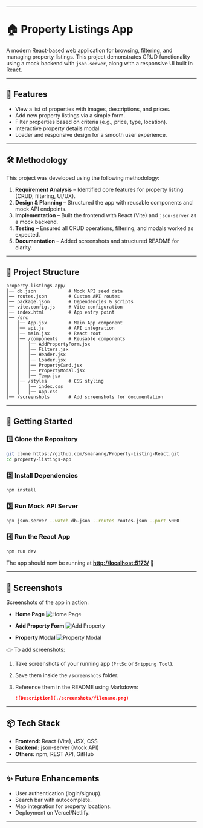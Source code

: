 
---

# 🏠 Property Listings App

A modern React-based web application for browsing, filtering, and managing property listings. This project demonstrates CRUD functionality using a mock backend with `json-server`, along with a responsive UI built in React.

---

## 📌 Features

* View a list of properties with images, descriptions, and prices.
* Add new property listings via a simple form.
* Filter properties based on criteria (e.g., price, type, location).
* Interactive property details modal.
* Loader and responsive design for a smooth user experience.

---

## 🛠️ Methodology

This project was developed using the following methodology:

1. **Requirement Analysis** – Identified core features for property listing (CRUD, filtering, UI/UX).
2. **Design & Planning** – Structured the app with reusable components and mock API endpoints.
3. **Implementation** – Built the frontend with React (Vite) and `json-server` as a mock backend.
4. **Testing** – Ensured all CRUD operations, filtering, and modals worked as expected.
5. **Documentation** – Added screenshots and structured README for clarity.

---

## 📂 Project Structure

```
property-listings-app/
│── db.json            # Mock API seed data
│── routes.json        # Custom API routes
│── package.json       # Dependencies & scripts
│── vite.config.js     # Vite configuration
│── index.html         # App entry point
│── /src
│   │── App.jsx        # Main App component
│   │── api.js         # API integration
│   │── main.jsx       # React root
│   │── /components    # Reusable components
│   │   │── AddPropertyForm.jsx
│   │   │── Filters.jsx
│   │   │── Header.jsx
│   │   │── Loader.jsx
│   │   │── PropertyCard.jsx
│   │   │── PropertyModal.jsx
│   │   │── Temp.jsx
│   │── /styles        # CSS styling
│   │   │── index.css
│   │   │── App.css
│── /screenshots       # Add screenshots for documentation
```

---

## 🚀 Getting Started

### 1️⃣ Clone the Repository

```bash
git clone https://github.com/smaranng/Property-Listing-React.git
cd property-listings-app
```

### 2️⃣ Install Dependencies

```bash
npm install
```

### 3️⃣ Run Mock API Server

```bash
npx json-server --watch db.json --routes routes.json --port 5000
```

### 4️⃣ Run the React App

```bash
npm run dev
```

The app should now be running at **[http://localhost:5173/](http://localhost:5173/)** 🚀

---

## 📸 Screenshots

Screenshots of the app in action:

* **Home Page**
  ![Home Page](./screenshots/homepage.png)

* **Add Property Form**
  ![Add Property](./screenshots/add-property.png)

* **Property Modal**
  ![Property Modal](./screenshots/property-modal.png)

👉 To add screenshots:

1. Take screenshots of your running app (`PrtSc` or `Snipping Tool`).
2. Save them inside the `/screenshots` folder.
3. Reference them in the README using Markdown:

   ```markdown
   ![Description](./screenshots/filename.png)
   ```

---

## 📦 Tech Stack

* **Frontend:** React (Vite), JSX, CSS
* **Backend:** json-server (Mock API)
* **Others:** npm, REST API, GitHub

---

## ✨ Future Enhancements

* User authentication (login/signup).
* Search bar with autocomplete.
* Map integration for property locations.
* Deployment on Vercel/Netlify.

---


